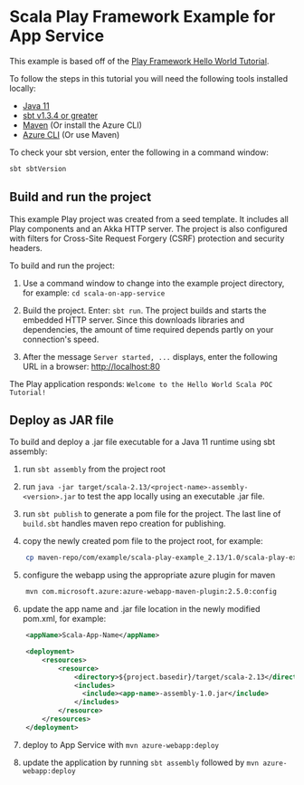 # Scala Play Framework Example for App Service

This example is based off of the [Play Framework Hello World Tutorial](https://github.com/playframework/play-samples/tree/2.8.x/play-scala-hello-world-tutorial). 

To follow the steps in this tutorial you will need the following tools installed locally: 

* [Java 11](https://docs.microsoft.com/en-us/java/openjdk/download#openjdk-11)
* [sbt v1.3.4 or greater](http://www.scala-sbt.org/download.html)
* [Maven](https://maven.apache.org/install.html) (Or install the Azure CLI)
* [Azure CLI](https://docs.microsoft.com/en-us/cli/azure/install-azure-cli) (Or use Maven)

To check your sbt version, enter the following in a command window:

```bash
sbt sbtVersion
```

## Build and run the project

This example Play project was created from a seed template. It includes all Play components and an Akka HTTP server. The project is also configured with filters for Cross-Site Request Forgery (CSRF) protection and security headers.

To build and run the project:

1. Use a command window to change into the example project directory, for example: `cd scala-on-app-service`

2. Build the project. Enter: `sbt run`. The project builds and starts the embedded HTTP server. Since this downloads libraries and dependencies, the amount of time required depends partly on your connection's speed.

3. After the message `Server started, ...` displays, enter the following URL in a browser: <http://localhost:80>

The Play application responds: `Welcome to the Hello World Scala POC Tutorial!`


## Deploy as JAR file

To build and deploy a .jar file executable for a Java 11 runtime using sbt assembly: 

1. run `sbt assembly` from the project root

2. run `java -jar target/scala-2.13/<project-name>-assembly-<version>.jar` to test the app locally using an executable .jar file. 

3. run `sbt publish` to generate a pom file for the project. The last line of `build.sbt` handles maven repo creation for publishing.

4. copy the newly created pom file to the project root, for example: 

```bash
    cp maven-repo/com/example/scala-play-example_2.13/1.0/scala-play-example_2.13-1.0.pom pom.xml
```

5. configure the webapp using the appropriate azure plugin for maven

```bash
    mvn com.microsoft.azure:azure-webapp-maven-plugin:2.5.0:config
```

6. update the app name and .jar file location in the newly modified pom.xml, for example: 

```xml
    <appName>Scala-App-Name</appName>
```

```xml
    <deployment>
        <resources>
            <resource>
                <directory>${project.basedir}/target/scala-2.13</directory>
                <includes>
                  <include><app-name>-assembly-1.0.jar</include>
                </includes>
            </resource>
        </resources>
    </deployment>
```

7. deploy to App Service with `mvn azure-webapp:deploy`

8. update the application by running `sbt assembly` followed by `mvn azure-webapp:deploy`
